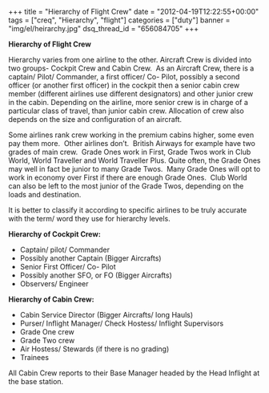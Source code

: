 +++
title = "Hierarchy of Flight Crew"
date = "2012-04-19T12:22:55+00:00"
tags = ["creq", "Hierarchy", "flight"]
categories = ["duty"]
banner = "img/el/heirarchy.jpg"
dsq_thread_id = "656084705"
+++

**Hierarchy of Flight Crew**

Hierarchy varies from one airline to the other. Aircraft Crew is divided into two groups- Cockpit Crew and Cabin Crew.  As an Aircraft Crew, there is a captain/ Pilot/ Commander, a first officer/ Co- Pilot, possibly a second officer (or another first officer) in the cockpit then a senior cabin crew member (different airlines use different designators) and other junior crew in the cabin. Depending on the airline, more senior crew is in charge of a particular class of travel, than junior cabin crew. Allocation of crew also depends on the size and configuration of an aircraft.

Some airlines rank crew working in the premium cabins higher, some even pay them more.  Other airlines don&#8217;t.  British Airways for example have two grades of main crew.  Grade Ones work in First, Grade Twos work in Club World, World Traveller and World Traveller Plus. Quite often, the Grade Ones may well in fact be junior to many Grade Twos.  Many Grade Ones will opt to work in economy over First if there are enough Grade Ones.  Club World can also be left to the most junior of the Grade Twos, depending on the loads and destination.

It is better to classify it according to specific airlines to be truly accurate with the term/ word they use for hierarchy levels.

**Hierarchy of Cockpit Crew:**

  * Captain/ pilot/ Commander
  * Possibly another Captain (Bigger Aircrafts)
  * Senior First Officer/ Co- Pilot
  * Possibly another SFO, or FO (Bigger Aircrafts)
  * Observers/ Engineer

**Hierarchy of Cabin Crew:**

  * Cabin Service Director (Bigger Aircrafts/ long Hauls)
  * Purser/ Inflight Manager/ Check Hostess/ Inflight Supervisors
  * Grade One crew
  * Grade Two crew
  * Air Hostess/ Stewards (if there is no grading)
  * Trainees

All Cabin Crew reports to their Base Manager headed by the Head Inflight at the base station.

&nbsp;
